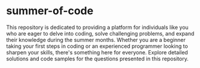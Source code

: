 # summer-of-code
This repository is dedicated to providing a platform for individuals like you who are eager to delve into coding, solve challenging problems, and expand their knowledge during the summer months. Whether you are a beginner taking your first steps in coding or an experienced programmer looking to sharpen your skills, there's something here for everyone.
Explore detailed solutions and code samples for the questions presented in this repository.
